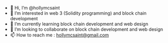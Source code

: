 - 👋 Hi, I’m @hollymcsaint
- 👀 I’m interested in web 3 (Solidity programming) and block chain development
- 🌱 I’m currently learning block chain development and web design
- 💞️ I’m looking to collaborate on block chain development and web design
- 📫 How to reach me : hollymcsaint@gmail.com

<!---
hollymcsaint/hollymcsaint is a ✨ special ✨ repository because its `README.md` (this file) appears on your GitHub profile.
You can click the Preview link to take a look at your changes.
--->
